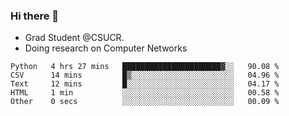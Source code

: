 ### Hi there 👋
- Grad Student @CSUCR. 
- Doing research on Computer Networks
<!--START_SECTION:waka-->

```text
Python   4 hrs 27 mins   ██████████████████████▓░░   90.08 %
CSV      14 mins         █▒░░░░░░░░░░░░░░░░░░░░░░░   04.96 %
Text     12 mins         █░░░░░░░░░░░░░░░░░░░░░░░░   04.17 %
HTML     1 min           ░░░░░░░░░░░░░░░░░░░░░░░░░   00.58 %
Other    0 secs          ░░░░░░░░░░░░░░░░░░░░░░░░░   00.09 %
```

<!--END_SECTION:waka-->
<!--
**jluo117/jluo117** is a ✨ _special_ ✨ repository because its `README.md` (this file) appears on your GitHub profile.

Here are some ideas to get you started:

- 🔭 I’m currently working on ...
- 🌱 I’m currently learning ...
- 👯 I’m looking to collaborate on ...
- 🤔 I’m looking for help with ...
- 💬 Ask me about ...
- 📫 How to reach me: ...
- 😄 Pronouns: ...
- ⚡ Fun fact: ...
-->
